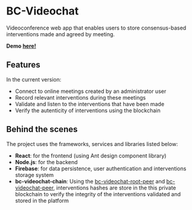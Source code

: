 # BC-Videochat

Videoconference web app that enables users to store consensus-based interventions made and agreed by meeting.

**Demo [here!](https://bc-videochat.herokuapp.com/dashboard)**

## Features

In the current version:
* Connect to online meetings created by an administrator user
* Record relevant interventions during these meetings
* Validate and listen to the interventions that have been made 
* Verify the autenticity of interventions using the blockchain 

## Behind the scenes

The project uses the frameworks, services and libraries listed below:
* **React**: for the frontend (using Ant design component library)
* **Node.js**: for the backend
* **Firebase**: for data persistence, user authentication and interventions storage system
* **bc-videochat-chain**: Using the [bc-videochat-root-peer](https://github.com/rrenub/bc-videochat-peer) and [bc-videochat-peer](https://github.com/rrenub/bc-videochat-root-peer), interventions hashes are store in the this private blockchain to verify the integrity of the interventions validated and stored in the platform


